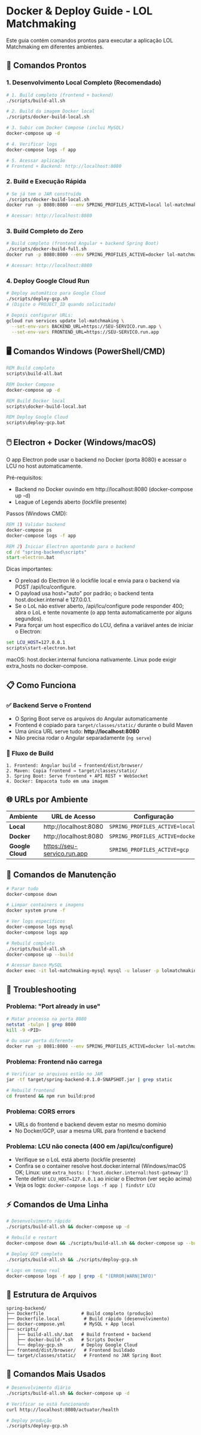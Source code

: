 # Docker & Deploy Guide - LOL Matchmaking

Este guia contém comandos prontos para executar a aplicação LOL Matchmaking em diferentes ambientes.

## 🚀 Comandos Prontos

### 1. Desenvolvimento Local Completo (Recomendado)

```bash
# 1. Build completo (frontend + backend)
./scripts/build-all.sh

# 2. Build da imagem Docker local
./scripts/docker-build-local.sh

# 3. Subir com Docker Compose (inclui MySQL)
docker-compose up -d

# 4. Verificar logs
docker-compose logs -f app

# 5. Acessar aplicação
# Frontend + Backend: http://localhost:8080
```

### 2. Build e Execução Rápida

```bash
# Se já tem o JAR construído
./scripts/docker-build-local.sh
docker run -p 8080:8080 --env SPRING_PROFILES_ACTIVE=local lol-matchmaking:local

# Acessar: http://localhost:8080
```

### 3. Build Completo do Zero

```bash
# Build completo (frontend Angular + backend Spring Boot)
./scripts/docker-build-full.sh
docker run -p 8080:8080 --env SPRING_PROFILES_ACTIVE=docker lol-matchmaking:latest

# Acessar: http://localhost:8080
```

### 4. Deploy Google Cloud Run

```bash
# Deploy automático para Google Cloud
./scripts/deploy-gcp.sh
# (Digite o PROJECT_ID quando solicitado)

# Depois configurar URLs:
gcloud run services update lol-matchmaking \
  --set-env-vars BACKEND_URL=https://SEU-SERVICO.run.app \
  --set-env-vars FRONTEND_URL=https://SEU-SERVICO.run.app
```

## 🖥️ Comandos Windows (PowerShell/CMD)

```cmd
REM Build completo
scripts\build-all.bat

REM Docker Compose
docker-compose up -d

REM Build Docker local
scripts\docker-build-local.bat

REM Deploy Google Cloud
scripts\deploy-gcp.bat
```

## 🖱️ Electron + Docker (Windows/macOS)

O app Electron pode usar o backend no Docker (porta 8080) e acessar o LCU no host automaticamente.

Pré-requisitos:
- Backend no Docker ouvindo em http://localhost:8080 (docker-compose up -d)
- League of Legends aberto (lockfile presente)

Passos (Windows CMD):

```cmd
REM 1) Validar backend
docker-compose ps
docker-compose logs -f app

REM 2) Iniciar Electron apontando para o backend
cd /d "spring-backend\scripts"
start-electron.bat
```

Dicas importantes:
- O preload do Electron lê o lockfile local e envia para o backend via POST /api/lcu/configure.
- O payload usa host="auto" por padrão; o backend tenta host.docker.internal e 127.0.0.1.
- Se o LoL não estiver aberto, /api/lcu/configure pode responder 400; abra o LoL e tente novamente (o app tenta automaticamente por alguns segundos).
- Para forçar um host específico do LCU, defina a variável antes de iniciar o Electron:

```cmd
set LCU_HOST=127.0.0.1
scripts\start-electron.bat
```

macOS: host.docker.internal funciona nativamente. Linux pode exigir extra_hosts no docker-compose.

## 📋 Como Funciona

### ✅ Backend Serve o Frontend
- O Spring Boot serve os arquivos do Angular automaticamente
- Frontend é copiado para `target/classes/static/` durante o build Maven
- Uma única URL serve tudo: **http://localhost:8080**
- Não precisa rodar o Angular separadamente (`ng serve`)

### 🔄 Fluxo de Build
```
1. Frontend: Angular build → frontend/dist/browser/
2. Maven: Copia frontend → target/classes/static/
3. Spring Boot: Serve frontend + API REST + WebSocket
4. Docker: Empacota tudo em uma imagem
```

## 🌐 URLs por Ambiente

| Ambiente | URL de Acesso | Configuração |
|----------|---------------|--------------|
| **Local** | http://localhost:8080 | `SPRING_PROFILES_ACTIVE=local` |
| **Docker** | http://localhost:8080 | `SPRING_PROFILES_ACTIVE=docker` |
| **Google Cloud** | https://seu-servico.run.app | `SPRING_PROFILES_ACTIVE=gcp` |

## 🔧 Comandos de Manutenção

```bash
# Parar tudo
docker-compose down

# Limpar containers e imagens
docker system prune -f

# Ver logs específicos
docker-compose logs mysql
docker-compose logs app

# Rebuild completo
./scripts/build-all.sh
docker-compose up --build

# Acessar banco MySQL
docker exec -it lol-matchmaking-mysql mysql -u loluser -p lolmatchmaking
```

## 🐛 Troubleshooting

### Problema: "Port already in use"
```bash
# Matar processo na porta 8080
netstat -tulpn | grep 8080
kill -9 <PID>

# Ou usar porta diferente
docker run -p 8081:8080 --env SPRING_PROFILES_ACTIVE=docker lol-matchmaking:latest
```

### Problema: Frontend não carrega
```bash
# Verificar se arquivos estão no JAR
jar -tf target/spring-backend-0.1.0-SNAPSHOT.jar | grep static

# Rebuild frontend
cd frontend && npm run build:prod
```

### Problema: CORS errors
- URLs do frontend e backend devem estar no mesmo domínio
- No Docker/GCP, usar a mesma URL para frontend e backend

### Problema: LCU não conecta (400 em /api/lcu/configure)
- Verifique se o LoL está aberto (lockfile presente)
- Confira se o container resolve host.docker.internal (Windows/macOS OK; Linux: use `extra_hosts: ['host.docker.internal:host-gateway']`)
- Tente definir `LCU_HOST=127.0.0.1` ao iniciar o Electron (ver seção acima)
- Veja os logs: `docker-compose logs -f app | findstr LCU`

## ⚡ Comandos de Uma Linha

```bash
# Desenvolvimento rápido
./scripts/build-all.sh && docker-compose up -d

# Rebuild e restart
docker-compose down && ./scripts/build-all.sh && docker-compose up --build -d

# Deploy GCP completo
./scripts/build-all.sh && ./scripts/deploy-gcp.sh

# Logs em tempo real
docker-compose logs -f app | grep -E "(ERROR|WARN|INFO)"
```

## 📁 Estrutura de Arquivos

```
spring-backend/
├── Dockerfile              # Build completo (produção)
├── Dockerfile.local         # Build rápido (desenvolvimento)
├── docker-compose.yml       # MySQL + App local
├── scripts/
│   ├── build-all.sh/.bat   # Build frontend + backend
│   ├── docker-build-*.sh   # Scripts Docker
│   └── deploy-gcp.sh       # Deploy Google Cloud
├── frontend/dist/browser/   # Frontend buildado
└── target/classes/static/   # Frontend no JAR Spring Boot
```

## 🎯 Comandos Mais Usados

```bash
# Desenvolvimento diário
./scripts/build-all.sh && docker-compose up -d

# Verificar se está funcionando
curl http://localhost:8080/actuator/health

# Deploy produção
./scripts/deploy-gcp.sh
```
